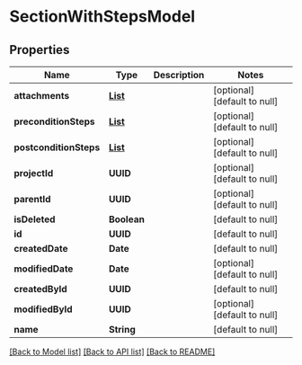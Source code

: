 # SectionWithStepsModel
## Properties

| Name | Type | Description | Notes |
|------------ | ------------- | ------------- | -------------|
| **attachments** | [**List**](AttachmentModel.md) |  | [optional] [default to null] |
| **preconditionSteps** | [**List**](StepModel.md) |  | [optional] [default to null] |
| **postconditionSteps** | [**List**](StepModel.md) |  | [optional] [default to null] |
| **projectId** | **UUID** |  | [optional] [default to null] |
| **parentId** | **UUID** |  | [optional] [default to null] |
| **isDeleted** | **Boolean** |  | [default to null] |
| **id** | **UUID** |  | [default to null] |
| **createdDate** | **Date** |  | [default to null] |
| **modifiedDate** | **Date** |  | [optional] [default to null] |
| **createdById** | **UUID** |  | [default to null] |
| **modifiedById** | **UUID** |  | [optional] [default to null] |
| **name** | **String** |  | [default to null] |

[[Back to Model list]](../README.md#documentation-for-models) [[Back to API list]](../README.md#documentation-for-api-endpoints) [[Back to README]](../README.md)

